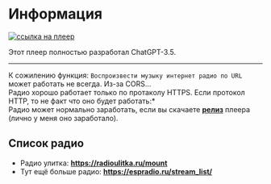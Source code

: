 # Информация

[![ссылка на плеер](https://img.shields.io/badge/ссылка-на%20плеер-brightgreen)](https://chtko.github.io/pleer.github.io/)


Этот плеер полностью разработал ChatGPT-3.5.  

---  
К сожилению функция: `Воспроизвести музыку интернет радио по URL` может работать не всегда. Из-за CORS...    
Радио хорошо работает только по протаколу HTTPS. Если протокол HTTP, то не факт что оно будет работать:*  
Радио может нормально заработать, если вы скачаете [**релиз**](https://github.com/chtko/pleer.github.io/releases) плеера (лично у меня оно заработало).

## Список радио
- Радио улитка: **https://radioulitka.ru/mount**
- Тут ещё больше радио: **https://espradio.ru/stream_list/**
